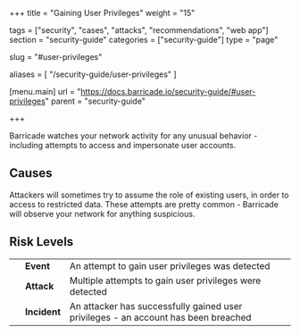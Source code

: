 +++
title = "Gaining User Privileges"
weight = "15"

tags = ["security", "cases", "attacks", "recommendations", "web app"]
section = "security-guide"
categories = ["security-guide"]
type = "page"

slug = "#user-privileges"

aliases = [
    "/security-guide/user-privileges"
]

[menu.main]
    url = "https://docs.barricade.io/security-guide/#user-privileges"
    parent = "security-guide"

+++

Barricade watches your network activity for any unusual behavior - including attempts to access and impersonate user accounts.

## Causes

Attackers will sometimes try to assume the role of existing users, in order to access to restricted data. These attempts are pretty common - Barricade will observe your network for anything suspicious.

## Risk Levels

<table class="risk">
<tbody>
<tr>
<td><em> </em></td>
<td><strong>Event</strong></td>
<td>An attempt to gain user privileges was detected</td>
<td> </td>
</tr>
<tr>
<td><em> </em></td>
<td><strong>Attack</strong></td>
<td>Multiple attempts to gain user privileges were detected</td>
</tr>
<tr>
<td><em> </em></td>
<td><strong>Incident</strong></td>
<td>An attacker has successfully gained user privileges - an account has been breached</td>
</tr>
</tbody>
</table>
